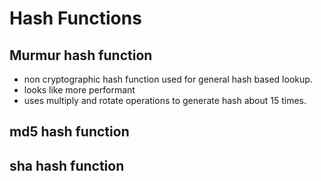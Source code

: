 # Hash Functions

## Murmur hash function
- non cryptographic hash function used for general hash based lookup.
- looks like more performant
- uses multiply and rotate operations to generate hash about 15 times.

## md5 hash function

## sha hash function
